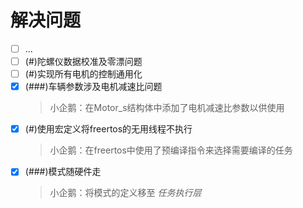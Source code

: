 # 解决问题

- [ ] ...
- [ ] (#)陀螺仪数据校准及零漂问题
- [ ] (#)实现所有电机的控制通用化
- [x] (###)车辆参数涉及电机减速比问题
    > 小企鹅：在Motor_s结构体中添加了电机减速比参数以供使用
- [x] (#)使用宏定义将freertos的无用线程不执行
    > 小企鹅：在freertos中使用了预编译指令来选择需要编译的任务
- [x] (###)模式随硬件走
    > 小企鹅：将模式的定义移至 *任务执行层*
